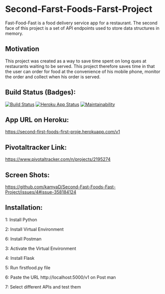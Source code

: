 # Second-Farst-Foods-Farst-Project
Fast-Food-Fast is a food delivery service app for a restaurant. The second face of this project is a set of API endpoints used to store data structures in memory.


## Motivation

This project was created as a way to save time spent on long ques at restaurants waiting to be served. This project therefore saves time in that the user can order for food at the convenience of his mobile phone, monitor the order and collect when his order is served.

## Build Status (Badges):

[![Build Status](https://travis-ci.org/kamyaD/Second-Fast-Foods-Fast-Project.svg?branch=master)](https://travis-ci.org/kamyaD/Second-Fast-Foods-Fast-Project) [![Heroku App Status](http://heroku-shields.herokuapp.com/second-first-foods-first-proje)](https://second-first-foods-first-proje.herokuapp.com/v1)  [![Maintainability](https://api.codeclimate.com/v1/badges/bc05ac8019fa2600a3ac/maintainability)](https://codeclimate.com/github/kamyaD/Second-Fast-Foods-Fast-Project/maintainability)


## App URL on Heroku:

https://second-first-foods-first-proje.herokuapp.com/v1

## Pivotaltracker Link:

https://www.pivotaltracker.com/n/projects/2195274

## Screen Shots:

https://github.com/kamyaD/Second-Fast-Foods-Fast-Project/issues/4#issue-358184124

## Installation:
1: Install Python 

2: Install Virtual Environment

6: Install Postman

3: Activate the Virtual Environment

4: Install Flask

5: Run firstfood.py file

6: Paste the URL http://localhost:5000/v1 on Post man

7: Select different APIs and test them 

 
